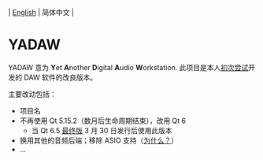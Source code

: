 | [English](./README.md) | 简体中文 |

# YADAW

YADAW 意为 **Y**et **A**nother **D**igital **A**udio **W**orkstation. 此项目是本人[初次尝试](github.com/xris1658/musec-legacy)开发的 DAW 软件的改良版本。

主要改动包括：
- 项目名
- 不再使用 Qt 5.15.2（数月后生命周期结束），改用 Qt 6
  - 当 Qt 6.5 [最终版](https://wiki.qt.io/Qt_6.5_Release) 3 月 30 日发行后使用此版本
- 换用其他的音频后端；移除 ASIO 支持（[为什么？](https://github.com/xris1658/musec-legacy/issues/7)）
- ...